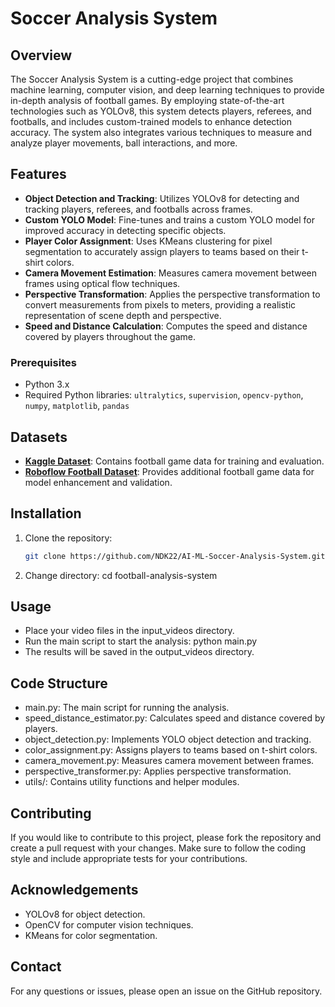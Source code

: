 # Soccer Analysis System

## Overview
The Soccer Analysis System is a cutting-edge project that combines machine learning, computer vision, and deep learning techniques to provide in-depth analysis of football games. By employing state-of-the-art technologies such as YOLOv8, this system detects players, referees, and footballs, and includes custom-trained models to enhance detection accuracy. The system also integrates various techniques to measure and analyze player movements, ball interactions, and more.

## Features
- **Object Detection and Tracking**: Utilizes YOLOv8 for detecting and tracking players, referees, and footballs across frames.
- **Custom YOLO Model**: Fine-tunes and trains a custom YOLO model for improved accuracy in detecting specific objects.
- **Player Color Assignment**: Uses KMeans clustering for pixel segmentation to accurately assign players to teams based on their t-shirt colors.
- **Camera Movement Estimation**: Measures camera movement between frames using optical flow techniques.
- **Perspective Transformation**: Applies the perspective transformation to convert measurements from pixels to meters, providing a realistic representation of scene depth and perspective.
- **Speed and Distance Calculation**: Computes the speed and distance covered by players throughout the game.

### Prerequisites
- Python 3.x
- Required Python libraries: `ultralytics`, `supervision`, `opencv-python`, `numpy`, `matplotlib`, `pandas`

## Datasets
- **[Kaggle Dataset](https://www.kaggle.com/competitions/dfl-bundesliga-data-shootout/data?select=clips)**: Contains football game data for training and evaluation.
- **[Roboflow Football Dataset](https://universe.roboflow.com/roboflow-jvuqo/football-players-detection-3zvbc/dataset/1)**: Provides additional football game data for model enhancement and validation.

## Installation
1. Clone the repository:
   ```bash
   git clone https://github.com/NDK22/AI-ML-Soccer-Analysis-System.git

2. Change directory:
cd football-analysis-system

## Usage
- Place your video files in the input_videos directory.
- Run the main script to start the analysis: python main.py
- The results will be saved in the output_videos directory.

## Code Structure
- main.py: The main script for running the analysis.
- speed_distance_estimator.py: Calculates speed and distance covered by players.
- object_detection.py: Implements YOLO object detection and tracking.
- color_assignment.py: Assigns players to teams based on t-shirt colors.
- camera_movement.py: Measures camera movement between frames.
- perspective_transformer.py: Applies perspective transformation.
- utils/: Contains utility functions and helper modules.

## Contributing
If you would like to contribute to this project, please fork the repository and create a pull request with your changes. Make sure to follow the coding style and include appropriate tests for your contributions.

## Acknowledgements
- YOLOv8 for object detection.
- OpenCV for computer vision techniques.
- KMeans for color segmentation.

## Contact
For any questions or issues, please open an issue on the GitHub repository.
